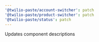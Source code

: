 ```yaml
---
'@twilio-paste/account-switcher': patch
'@twilio-paste/product-switcher': patch
'@twilio-paste/status': patch
---
```


Updates component descriptions
